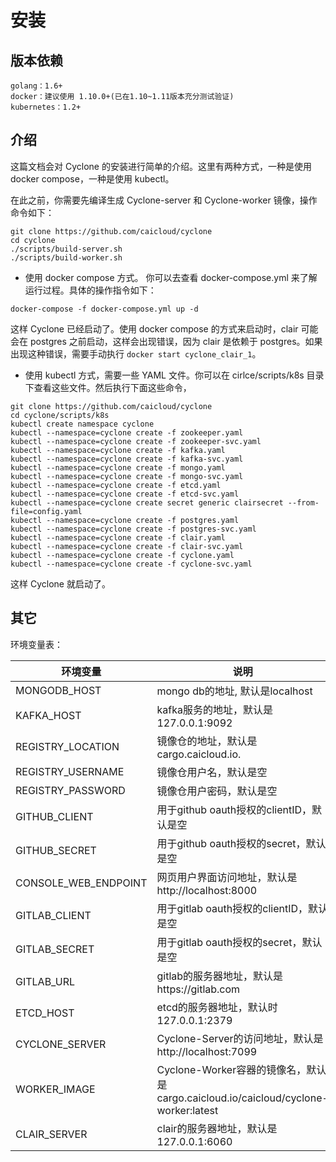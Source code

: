 # 安装

## 版本依赖

```
golang：1.6+
docker：建议使用 1.10.0+(已在1.10~1.11版本充分测试验证)
kubernetes：1.2+
```

## 介绍

这篇文档会对 Cyclone 的安装进行简单的介绍。这里有两种方式，一种是使用 docker compose，一种是使用 kubectl。

在此之前，你需要先编译生成 Cyclone-server 和 Cyclone-worker 镜像，操作命令如下：

```
git clone https://github.com/caicloud/cyclone
cd cyclone
./scripts/build-server.sh
./scripts/build-worker.sh
```

- 使用 docker compose 方式。 你可以去查看 docker-compose.yml 来了解运行过程。具体的操作指令如下：

```
docker-compose -f docker-compose.yml up -d
```

这样 Cyclone 已经启动了。使用 docker compose 的方式来启动时，clair 可能会在 postgres 之前启动，这样会出现错误，因为 clair 是依赖于 postgres。如果出现这种错误，需要手动执行 `docker start cyclone_clair_1`。

- 使用 kubectl 方式，需要一些 YAML 文件。你可以在 cirlce/scripts/k8s 目录下查看这些文件。然后执行下面这些命令，

```
git clone https://github.com/caicloud/cyclone
cd cyclone/scripts/k8s
kubectl create namespace cyclone
kubectl --namespace=cyclone create -f zookeeper.yaml
kubectl --namespace=cyclone create -f zookeeper-svc.yaml
kubectl --namespace=cyclone create -f kafka.yaml
kubectl --namespace=cyclone create -f kafka-svc.yaml
kubectl --namespace=cyclone create -f mongo.yaml
kubectl --namespace=cyclone create -f mongo-svc.yaml
kubectl --namespace=cyclone create -f etcd.yaml
kubectl --namespace=cyclone create -f etcd-svc.yaml
kubectl --namespace=cyclone create secret generic clairsecret --from-file=config.yaml
kubectl --namespace=cyclone create -f postgres.yaml
kubectl --namespace=cyclone create -f postgres-svc.yaml
kubectl --namespace=cyclone create -f clair.yaml
kubectl --namespace=cyclone create -f clair-svc.yaml
kubectl --namespace=cyclone create -f cyclone.yaml
kubectl --namespace=cyclone create -f cyclone-svc.yaml
```

这样 Cyclone 就启动了。

## 其它

环境变量表：

| 环境变量                 | 说明                                       |
| -------------------- | ---------------------------------------- |
| MONGODB_HOST         | mongo db的地址, 默认是localhost                |
| KAFKA_HOST           | kafka服务的地址，默认是127.0.0.1:9092             |
| REGISTRY_LOCATION    | 镜像仓的地址，默认是cargo.caicloud.io.             |
| REGISTRY_USERNAME    | 镜像仓用户名，默认是空                              |
| REGISTRY_PASSWORD    | 镜像仓用户密码，默认是空                             |
| GITHUB_CLIENT        | 用于github oauth授权的clientID，默认是空           |
| GITHUB_SECRET        | 用于github oauth授权的secret，默认是空             |
| CONSOLE_WEB_ENDPOINT | 网页用户界面访问地址，默认是http://localhost:8000      |
| GITLAB_CLIENT        | 用于gitlab oauth授权的clientID，默认是空           |
| GITLAB_SECRET        | 用于gitlab oauth授权的secret，默认是空             |
| GITLAB_URL           | gitlab的服务器地址，默认是https://gitlab.com       |
| ETCD_HOST            | etcd的服务器地址，默认时127.0.0.1:2379             |
| CYCLONE_SERVER       | Cyclone-Server的访问地址，默认是http://localhost:7099 |
| WORKER_IMAGE         | Cyclone-Worker容器的镜像名，默认是cargo.caicloud.io/caicloud/cyclone-worker:latest |
| CLAIR_SERVER         | clair的服务器地址，默认是127.0.0.1:6060            |
